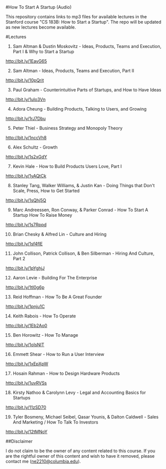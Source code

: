 #How To Start A Startup (Audio)

This repository contains links to mp3 files for available lectures in the Stanford course "CS 183B: How to Start a Startup". The repo will be updated as new lectures become available.

#Lectures
1) Sam Altman & Dustin Moskovitz - Ideas, Products, Teams and Execution, Part I & Why to Start a Startup

http://bit.ly/1EayG65

2) Sam Altman - Ideas, Products, Teams and Execution, Part II

http://bit.ly/10pQrit

3) Paul Graham - Counterintuitive Parts of Startups, and How to Have Ideas

http://bit.ly/1uIo3Vn

4) Adora Cheung - Building Products, Talking to Users, and Growing

http://bit.ly/1rJ7Dbu

5) Peter Thiel - Business Strategy and Monopoly Theory

http://bit.ly/1nccVh8

6) Alex Schultz - Growth

http://bit.ly/1s2xGdY

7) Kevin Hale - How to Build Products Users Love, Part I

http://bit.ly/1yAQtCk

8) Stanley Tang, Walker Williams, & Justin Kan - Doing Things that Don't Scale, Press, How to Get Started

http://bit.ly/1sQhj5Q

9) Marc Andreessen, Ron Conway, & Parker Conrad - How To Start A Startup How To Raise Money

http://bit.ly/1s7Rppd

10) Brian Chesky & Alfred Lin - Culture and Hiring

http://bit.ly/1sf4flE

11) John Collison, Patrick Collison, & Ben Silberman - Hiring And Culture, Part 2

http://bit.ly/1pYghjJ

12) Aaron Levie - Building For The Enterprise

http://bit.ly/1tI0g6p

13) Reid Hoffman - How To Be A Great Founder

http://bit.ly/1pnju1C

14) Keith Rabois - How To Operate

http://bit.ly/1Eb2Ao0

15) Ben Horowitz - How To Manage

http://bit.ly/1oIsNIT

16) Emmett Shear - How to Run a User Interview

http://bit.ly/1xEpXpW

17) Hosain Rahman - How to Design Hardware Products

http://bit.ly/1uvRVSs

18) Kirsty Nathoo & Carolynn Levy - Legal and Accounting Basics for Startups

http://bit.ly/11zSD70

19) Tyler Bosmeny, Michael Seibel, Qasar Younis, & Dalton Caldwell - Sales And Marketing / How To Talk To Investors

http://bit.ly/12tMNoY


##Disclaimer

I do not claim to be the owner of any content related to this course. If you are the rightful owner of this content and wish to have it removed, please contact me (ne2210@columbia.edu).
